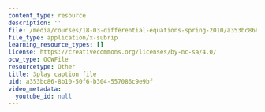 ```yaml
---
content_type: resource
description: ''
file: /media/courses/18-03-differential-equations-spring-2010/a353bc868b1050f6b304557086c9e9bf_2SuTN8rpe4I.vtt
file_type: application/x-subrip
learning_resource_types: []
license: https://creativecommons.org/licenses/by-nc-sa/4.0/
ocw_type: OCWFile
resourcetype: Other
title: 3play caption file
uid: a353bc86-8b10-50f6-b304-557086c9e9bf
video_metadata:
  youtube_id: null
---
```

